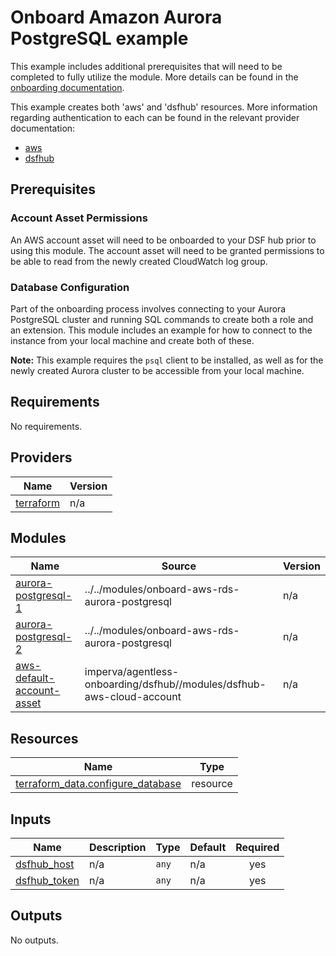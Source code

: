 # Onboard Amazon Aurora PostgreSQL example
This example includes additional prerequisites that will need to be completed to fully utilize the module. More details can be found in the [onboarding documentation](https://docs.imperva.com/bundle/onboarding-databases-to-sonar-reference-guide/page/Amazon-Aurora-PostgreSQL-Onboarding-Steps_48366929.html).

This example creates both 'aws' and 'dsfhub' resources. More information regarding authentication to each can be found in the relevant provider documentation:
- [aws](https://registry.terraform.io/providers/hashicorp/aws/latest/docs)
- [dsfhub](https://registry.terraform.io/providers/imperva/dsfhub/latest/docs)

## Prerequisites
### Account Asset Permissions
An AWS account asset will need to be onboarded to your DSF hub prior to using this module. The account asset will need to be granted permissions to be able to read from the newly created CloudWatch log group. 

### Database Configuration
Part of the onboarding process involves connecting to your Aurora PostgreSQL cluster and running SQL commands to create both a role and an extension. This module includes an example for how to connect to the instance from your local machine and create both of these. 

**Note:** This example requires the ``psql`` client to be installed, as well as for the newly created Aurora cluster to be accessible from your local machine. 

<!-- BEGIN_TF_DOCS -->
## Requirements

No requirements.

## Providers

| Name | Version |
|------|---------|
| <a name="provider_terraform"></a> [terraform](#provider\_terraform) | n/a |

## Modules

| Name | Source | Version |
|------|--------|---------|
| <a name="module_aurora-postgresql-1"></a> [aurora-postgresql-1](#module\_aurora-postgresql-1) | ../../modules/onboard-aws-rds-aurora-postgresql | n/a |
| <a name="module_aurora-postgresql-2"></a> [aurora-postgresql-2](#module\_aurora-postgresql-2) | ../../modules/onboard-aws-rds-aurora-postgresql | n/a |
| <a name="module_aws-default-account-asset"></a> [aws-default-account-asset](#module\_aws-default-account-asset) | imperva/agentless-onboarding/dsfhub//modules/dsfhub-aws-cloud-account | n/a |

## Resources

| Name | Type |
|------|------|
| [terraform_data.configure_database](https://registry.terraform.io/providers/hashicorp/terraform/latest/docs/resources/data) | resource |

## Inputs

| Name | Description | Type | Default | Required |
|------|-------------|------|---------|:--------:|
| <a name="input_dsfhub_host"></a> [dsfhub\_host](#input\_dsfhub\_host) | n/a | `any` | n/a | yes |
| <a name="input_dsfhub_token"></a> [dsfhub\_token](#input\_dsfhub\_token) | n/a | `any` | n/a | yes |

## Outputs

No outputs.
<!-- END_TF_DOCS -->
